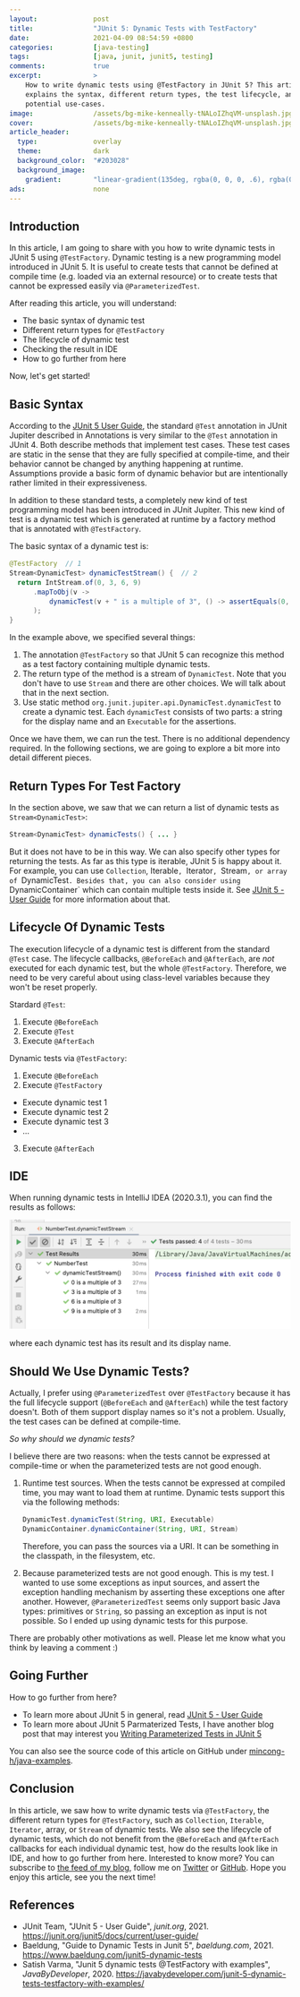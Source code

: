 ```yaml
---
layout:              post
title:               "JUnit 5: Dynamic Tests with TestFactory"
date:                2021-04-09 08:54:59 +0800
categories:          [java-testing]
tags:                [java, junit, junit5, testing]
comments:            true
excerpt:             >
    How to write dynamic tests using @TestFactory in JUnit 5? This article
    explains the syntax, different return types, the test lifecycle, and
    potential use-cases.
image:               /assets/bg-mike-kenneally-tNALoIZhqVM-unsplash.jpg
cover:               /assets/bg-mike-kenneally-tNALoIZhqVM-unsplash.jpg
article_header:
  type:              overlay
  theme:             dark
  background_color:  "#203028"
  background_image:
    gradient:        "linear-gradient(135deg, rgba(0, 0, 0, .6), rgba(0, 0, 0, .4))"
ads:                 none
---
```


## Introduction

In this article, I am going to share with you how to write dynamic tests
in JUnit 5 using `@TestFactory`. Dynamic testing is a new programming model
introduced in JUnit 5. It is useful to create tests that cannot be defined at
compile time (e.g. loaded via an external resource) or to create tests
that cannot be expressed easily via `@ParameterizedTest`.

After reading this article, you will understand:

* The basic syntax of dynamic test
* Different return types for `@TestFactory`
* The lifecycle of dynamic test
* Checking the result in IDE
* How to go further from here

Now, let's get started!

## Basic Syntax

According to the [JUnit 5 User Guide](https://junit.org/junit5/docs/current/user-guide/),
the standard `@Test` annotation in JUnit Jupiter described in Annotations is very
similar to the `@Test` annotation in JUnit 4. Both describe methods that implement
test cases. These test cases are static in the sense that they are fully
specified at compile-time, and their behavior cannot be changed by anything
happening at runtime. Assumptions provide a basic form of dynamic behavior but
are intentionally rather limited in their expressiveness.

In addition to these standard tests, a completely new kind of test programming
model has been introduced in JUnit Jupiter. This new kind of test is a dynamic
test which is generated at runtime by a factory method that is annotated with
`@TestFactory`.

The basic syntax of a dynamic test is:

```java
@TestFactory  // 1
Stream<DynamicTest> dynamicTestStream() {  // 2
  return IntStream.of(0, 3, 6, 9)
      .mapToObj(v ->
          dynamicTest(v + " is a multiple of 3", () -> assertEquals(0, v % 3))  // 3
      );
}
```

In the example above, we specified several things:

1. The annotation `@TestFactory` so that JUnit 5 can recognize this method as a
   test factory containing multiple dynamic tests.
2. The return type of the method is a stream of `DynamicTest`. Note that you
   don't have to use `Stream` and there are other choices. We will talk about
   that in the next section.
3. Use static method `org.junit.jupiter.api.DynamicTest.dynamicTest` to create a
   dynamic test. Each `dynamicTest` consists of two parts: a string for the
   display name and an `Executable` for the assertions.

Once we have them, we can run the test. There is no additional dependency
required. In the following sections, we are going
to explore a bit more into detail different pieces.

## Return Types For Test Factory

In the section above, we saw that we can return a list of dynamic tests as
`Stream<DynamicTest>`:

```java
Stream<DynamicTest> dynamicTests() { ... }
```

But it does not have to be in this way. We can also specify other types for
returning the tests. As far as this type is iterable, JUnit 5 is happy about it.
For example, you can use `Collection`, Iterable`, `Iterator`, `Stream`, or array
of `DynamicTest`. Besides that, you can also consider using `DynamicContainer`
which can contain multiple tests inside it. See [JUnit 5 - User
Guide](https://junit.org/junit5/docs/current/user-guide/) for more
information about that.

## Lifecycle Of Dynamic Tests

The execution lifecycle of a dynamic test is different from the standard `@Test`
case. The lifecycle callbacks, `@BeforeEach` and `@AfterEach`, are _not_
executed for each dynamic test, but the whole `@TestFactory`. Therefore, we
need to be very careful about using class-level variables because they won't be
reset properly.

Stardard `@Test`:

1. Execute `@BeforeEach`
2. Execute `@Test`
3. Execute `@AfterEach`

Dynamic tests via `@TestFactory`:

1. Execute `@BeforeEach`
2. Execute `@TestFactory`
  - Execute dynamic test 1
  - Execute dynamic test 2
  - Execute dynamic test 3
  - ...
3. Execute `@AfterEach`

## IDE

When running dynamic tests in IntelliJ IDEA (2020.3.1), you can find the results
as follows:

![Dynamic tests in IntelliJ IDEA](/assets/20210409-dynamic-test.png)

where each dynamic test has its result and its display name.

## Should We Use Dynamic Tests?

Actually, I prefer using `@ParameterizedTest` over `@TestFactory` because it
has the full lifecycle support (`@BeforeEach` and `@AfterEach`) while the test
factory doesn't. Both of them support display names so it's not a problem.
Usually,
the test cases can be defined at compile-time.

_So why should we dynamic tests?_

I believe there are two reasons: when the tests cannot be expressed at compile-time or when the parameterized tests are not good enough.

1. Runtime test sources. When the tests cannot be expressed at compiled time,
   you may want to load them at runtime. Dynamic tests support this via the
   following methods:

   ```java
   DynamicTest.dynamicTest(String, URI, Executable)
   DynamicContainer.dynamicContainer(String, URI, Stream)
   ```

   Therefore, you can pass the sources via a URI. It can be something in the
   classpath, in the filesystem, etc.

2. Because parameterized tests are not good enough. This is my test. I wanted to
   use some exceptions as input sources, and assert the exception handling
   mechanism by asserting these exceptions one after another. However, `@ParameterizedTest`
   seems only support basic Java types: primitives or `String`, so passing an
   exception as input is not possible. So I ended up using dynamic tests for
   this purpose.

There are probably other motivations as well. Please let me know what you think
by leaving a comment :)

## Going Further

How to go further from here?

- To learn more about JUnit 5 in general, read [JUnit 5 - User
  Guide](https://junit.org/junit5/docs/current/user-guide/)
- To learn more about JUnit 5 Parmaterized Tests, I have another blog post that
  may interest you [Writing Parameterized Tests in JUnit 5](/2021/01/31/juni5-parameterized-tests/)

You can also see the source code of this article on GitHub under
[mincong-h/java-examples](https://github.com/mincong-h/java-examples/blob/blog/junit5-dynamic-tests/junit5/src/test/java/io/mincong/junit5/dynamic_test/NumberTest.java).

## Conclusion

In this article, we saw how to write dynamic tests via `@TestFactory`, the
different return types for `@TestFactory`, such as `Collection`, `Iterable`,
`Iterator`, array, or `Stream` of dynamic tests. We also see the lifecycle of
dynamic tests, which do not benefit from the `@BeforeEach` and `@AfterEach`
callbacks for each individual dynamic test, how do the results look like in IDE,
and how to go further from here.
Interested to know more? You can subscribe to [the feed of my blog](/feed.xml), follow me
on [Twitter](https://twitter.com/mincong_h) or
[GitHub](https://github.com/mincong-h/). Hope you enjoy this article, see you the next time!

## References

- JUnit Team, "JUnit 5 - User Guide", _junit.org_, 2021.
  <https://junit.org/junit5/docs/current/user-guide/>
- Baeldung, "Guide to Dynamic Tests in Junit 5", _baeldung.com_, 2021.
  <https://www.baeldung.com/junit5-dynamic-tests>
- Satish Varma, "Junit 5 dynamic tests @TestFactory with examples",
  _JavaByDeveloper_, 2020. <https://javabydeveloper.com/junit-5-dynamic-tests-testfactory-with-examples/>
